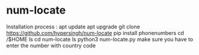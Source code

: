 # num-locate

Installation process :
 apt update 
 apt upgrade 
 git clone https://github.com/hypersingh/num-locate
 pip install phonenumbers
 cd /$HOME
 ls
 cd num-locate
 ls
 python3 num-locate.py
 make sure you have to enter the number with country code 
